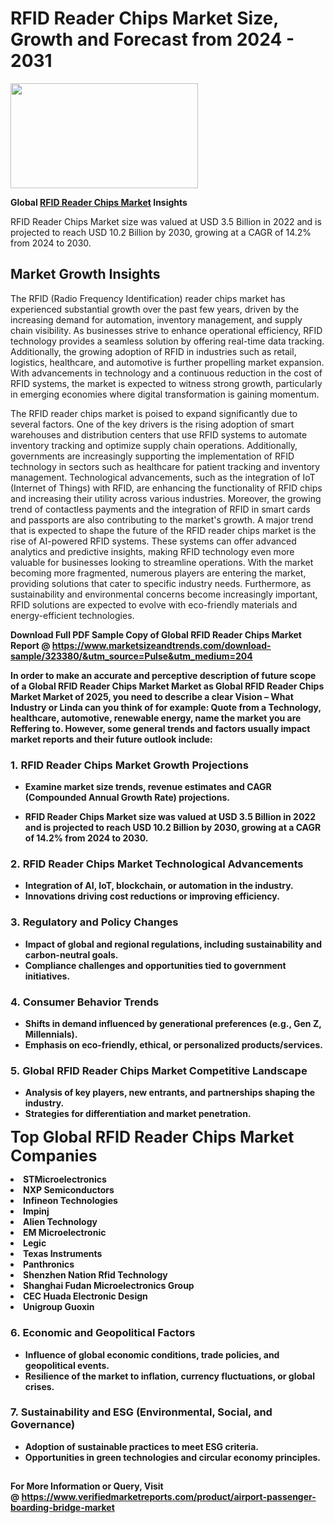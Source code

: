 <H1>RFID Reader Chips Market Size, Growth and Forecast from 2024 - 2031</H1><img class="aligncenter size-medium wp-image-584254" src="https://thirdeyenews.in/wp-content/uploads/2024/09/Global-Market-Research-300x168.jpeg" alt="" width="300" height="168" /><p><strong>Global&nbsp;<a href="https://www.marketsizeandtrends.com/download-sample/323380/&amp;utm_source=Pulse&amp;utm_medium=204">RFID Reader Chips Market</a> Insights</strong></p><p>RFID Reader Chips Market size was valued at USD 3.5 Billion in 2022 and is projected to reach USD 10.2 Billion by 2030, growing at a CAGR of 14.2% from 2024 to 2030.</p><p><h2>Market Growth Insights</h2> <p>The RFID (Radio Frequency Identification) reader chips market has experienced substantial growth over the past few years, driven by the increasing demand for automation, inventory management, and supply chain visibility. As businesses strive to enhance operational efficiency, RFID technology provides a seamless solution by offering real-time data tracking. Additionally, the growing adoption of RFID in industries such as retail, logistics, healthcare, and automotive is further propelling market expansion. With advancements in technology and a continuous reduction in the cost of RFID systems, the market is expected to witness strong growth, particularly in emerging economies where digital transformation is gaining momentum.</p> <p><strong></strong></p> <p>The RFID reader chips market is poised to expand significantly due to several factors. One of the key drivers is the rising adoption of smart warehouses and distribution centers that use RFID systems to automate inventory tracking and optimize supply chain operations. Additionally, governments are increasingly supporting the implementation of RFID technology in sectors such as healthcare for patient tracking and inventory management. Technological advancements, such as the integration of IoT (Internet of Things) with RFID, are enhancing the functionality of RFID chips and increasing their utility across various industries. Moreover, the growing trend of contactless payments and the integration of RFID in smart cards and passports are also contributing to the market's growth. A major trend that is expected to shape the future of the RFID reader chips market is the rise of AI-powered RFID systems. These systems can offer advanced analytics and predictive insights, making RFID technology even more valuable for businesses looking to streamline operations. With the market becoming more fragmented, numerous players are entering the market, providing solutions that cater to specific industry needs. Furthermore, as sustainability and environmental concerns become increasingly important, RFID solutions are expected to evolve with eco-friendly materials and energy-efficient technologies. <p><strong></p><p><span class=""><strong>Download Full PDF Sample Copy of Global RFID Reader Chips Market Report</strong> @ <a href="https://www.marketsizeandtrends.com/download-sample/323380/&amp;utm_source=Pulse&amp;utm_medium=204" target="_blank">https://www.marketsizeandtrends.com/download-sample/323380/&amp;utm_source=Pulse&amp;utm_medium=204</a></span></p><p>In order to make an accurate and perceptive description of future scope of a Global&nbsp;RFID Reader Chips Market Market as Global&nbsp;RFID Reader Chips Market Market of 2025, you need to describe a clear Vision &ndash; What Industry or Linda can you think of for example: Quote from a Technology, healthcare, automotive, renewable energy, name the market you are Reffering to. However, some general trends and factors usually impact market reports and their future outlook include:</p><h3>1.&nbsp;<strong>RFID Reader Chips Market Growth Projections</strong></h3><ul><li>Examine market size trends, revenue estimates and CAGR (Compounded Annual Growth Rate) projections.</li><li><p>RFID Reader Chips Market size was valued at USD 3.5 Billion in 2022 and is projected to reach USD 10.2 Billion by 2030, growing at a CAGR of 14.2% from 2024 to 2030.</p></li></ul><h3>2.&nbsp;<strong>RFID Reader Chips Market Technological Advancements</strong></h3><ul><li>Integration of AI, IoT, blockchain, or automation in the industry.</li><li>Innovations driving cost reductions or improving efficiency.</li></ul><h3>3.&nbsp;<strong>Regulatory and Policy Changes</strong></h3><ul><li>Impact of global and regional regulations, including sustainability and carbon-neutral goals.</li><li>Compliance challenges and opportunities tied to government initiatives.</li></ul><h3>4.&nbsp;<strong>Consumer Behavior Trends</strong></h3><ul><li>Shifts in demand influenced by generational preferences (e.g., Gen Z, Millennials).</li><li>Emphasis on eco-friendly, ethical, or personalized products/services.</li></ul><h3>5.&nbsp;<strong>Global RFID Reader Chips Market Competitive Landscape</strong></h3><ul><li>Analysis of key players, new entrants, and partnerships shaping the industry.</li><li>Strategies for differentiation and market penetration.</li></ul><p data-pm-slice="1 1 []"><span style="color: inherit; font-family: inherit; font-size: 25px;">Top Global RFID Reader Chips Market Companies</span></p><div class="" data-test-id=""><p><li>STMicroelectronics</li><li> NXP Semiconductors</li><li> Infineon Technologies</li><li> Impinj</li><li> Alien Technology</li><li> EM Microelectronic</li><li> Legic</li><li> Texas Instruments</li><li> Panthronics</li><li> Shenzhen Nation Rfid Technology</li><li> Shanghai Fudan Microelectronics Group</li><li> CEC Huada Electronic Design</li><li> Unigroup Guoxin</li></p></div><h3>6.&nbsp;<strong>Economic and Geopolitical Factors</strong></h3><ul><li>Influence of global economic conditions, trade policies, and geopolitical events.</li><li>Resilience of the market to inflation, currency fluctuations, or global crises.</li></ul><h3>7.&nbsp;<strong>Sustainability and ESG (Environmental, Social, and Governance)</strong></h3><ul><li>Adoption of sustainable practices to meet ESG criteria.</li><li>Opportunities in green technologies and circular economy principles.</li></ul><h2><strong style="font-size: 14px;">For More Information or Query, Visit @&nbsp;</strong><a style="background-color: #ffffff; font-size: 14px;" href="https://www.marketsizeandtrends.com/report/rfid-reader-chips-market/" target="_blank">https://www.verifiedmarketreports.com/product/airport-passenger-boarding-bridge-market</a></h2>
